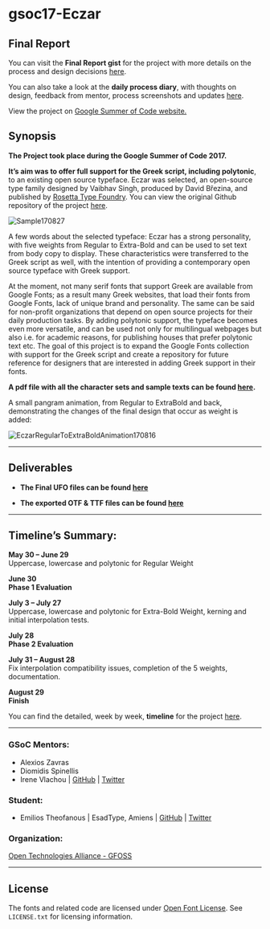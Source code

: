 # gsoc17-Eczar


## Final Report
You can visit the **Final Report gist** for the project with more details on the process and design decisions [here](https://gist.github.com/thynem/034ee86ea3da707eb6e46ee230c59aed).

You can also take a look at the **daily process diary**, with thoughts on design, feedback from mentor, process screenshots and updates [here](https://github.com/eellak/gsoc17-Eczar/blob/master/GSoC17_Process/ProcessDiary.md).

View the project on [Google Summer of Code website.](https://summerofcode.withgoogle.com/organizations/4825634544025600/#6608201922379776)


## Synopsis

**The Project took place during the Google Summer of Code 2017.**

**It’s aim was to offer full support for the Greek script, including polytonic**, to an existing open source typeface. Eczar was selected, an open-source type family designed by Vaibhav Singh, produced by David Březina, and published by [Rosetta Type Foundry](https://rosettatype.com).
You can view the original Github repository of the project [here](https://github.com/rosettatype/Eczar).


![Sample170827](https://github.com/eellak/gsoc17-Eczar/blob/master/GSoC17_Process/03_ScreenshotsForProcessDiary/Sample170827.png?raw=true)


A few words about the selected typeface: Eczar has a strong personality, with five weights from Regular to Extra-Bold and can be used to set text from body copy to display.
These characteristics were transferred to the Greek script as well, with the intention of providing a contemporary open source typeface with Greek support.

At the moment, not many serif fonts that support Greek are available from Google Fonts; as a result many Greek websites, that load their fonts from Google Fonts, lack of unique brand and personality. The same can be said for non-profit organizations that depend on open source projects for their daily production tasks.
By adding polytonic support, the typeface becomes even more versatile, and can be used not only for multilingual webpages but also i.e. for academic reasons, for publishing houses that prefer polytonic text etc.
The goal of this project is to expand the Google Fonts collection with support for the Greek script and create a repository for future reference for designers that are interested in adding Greek support in their fonts.

**A pdf file with all the character sets and sample texts can be found [here](https://github.com/eellak/gsoc17-Eczar/raw/master/GSoC17_Process/02_TestDocs/PrintTests/TestPrintDoc170827.pdf).**

A small pangram animation, from Regular to ExtraBold and back, demonstrating the changes of the final design that occur as weight is added:

![EczarRegularToExtraBoldAnimation170816](https://github.com/eellak/gsoc17-Eczar/blob/master/GSoC17_Process/03_ScreenshotsForProcessDiary/EczarRegularToExtraBoldAnimation170816.gif?raw=true)

---

## Deliverables

- **The Final UFO files can be found [here](https://github.com/eellak/gsoc17-Eczar/tree/master/GSoC17_Process/01_UFO)**

- **The exported OTF & TTF files can be found [here](https://github.com/eellak/gsoc17-Eczar/tree/master/GSoC17_Process/05_Exports)**

---

## Timeline’s Summary:

**May 30 – June 29**<br />
Uppercase, lowercase and polytonic for Regular Weight

**June 30**<br />
**Phase 1 Evaluation**

**July 3 – July 27**<br />
Uppercase, lowercase and polytonic for Extra-Bold Weight, kerning and initial interpolation tests.

**July 28**<br />
**Phase 2 Evaluation**

**July 31 – August 28**<br />
Fix interpolation compatibility issues, completion of the 5 weights, documentation.


**August 29**<br />
**Finish**

You can find the detailed, week by week, **timeline** for the project [here](https://github.com/eellak/gsoc17-Eczar/blob/master/TIMELINE.md).



---

### GSoC Mentors:

* Alexios Zavras
* Diomidis Spinellis
* Irene Vlachou | [GitHub](https://github.com/irenevl) | [Twitter](https://twitter.com/irene_vlachou)

### Student:

* Emilios Theofanous | EsadType, Amiens | [GitHub](https://github.com/thynem) | [Twitter](https://twitter.com/emilios__)

### Organization:

[Open Technologies Alliance - GFOSS](https://summerofcode.withgoogle.com/organizations/4825634544025600/)

---

## License

The fonts and related code are licensed under [Open Font License](https://github.com/rosettatype/eczar/tree/master/LICENSE.txt). See `LICENSE.txt` for licensing information.
